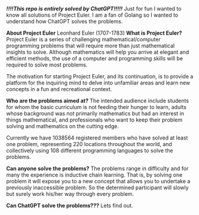 ***!!!!This repo is entirely solved by ChatGPT!!!!!***
Just for fun I wanted to know all solutions of Project Euler.
I am a fan of Golang so I wanted to understand how ChatGPT solves the problems.




**About Project Euler**
Leonhard Euler (1707-1783)
**What is Project Euler?**
Project Euler is a series of challenging mathematical/computer programming problems that will require more than just mathematical insights to solve. Although mathematics will help you arrive at elegant and efficient methods, the use of a computer and programming skills will be required to solve most problems.

The motivation for starting Project Euler, and its continuation, is to provide a platform for the inquiring mind to delve into unfamiliar areas and learn new concepts in a fun and recreational context.


**Who are the problems aimed at?**
The intended audience include students for whom the basic curriculum is not feeding their hunger to learn, adults whose background was not primarily mathematics but had an interest in things mathematical, and professionals who want to keep their problem solving and mathematics on the cutting edge.

Currently we have 1038564 registered members who have solved at least one problem, representing 220 locations throughout the world, and collectively using 108 different programming languages to solve the problems.


**Can anyone solve the problems?**
The problems range in difficulty and for many the experience is inductive chain learning. That is, by solving one problem it will expose you to a new concept that allows you to undertake a previously inaccessible problem. So the determined participant will slowly but surely work his/her way through every problem.

**Can ChatGPT solve the problems???**
Lets find out.